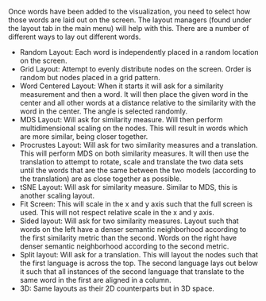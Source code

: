 Once words have been added to the visualization, you need to select how those words are laid out on the screen. The layout managers (found under the layout tab in the main menu) will help with this. There are a number of different ways to lay out different words.

  * Random Layout: Each word is independently placed in a random location on the screen.
  * Grid Layout: Attempt to evenly distribute nodes on the screen. Order is random but nodes placed in a grid pattern.
  * Word Centered Layout: When it starts it will ask for a similarity measurement and then a word. It will then place the given word in the center and all other words at a distance relative to the similarity with the word in the center. The angle is selected randomly.
  * MDS Layout: Will ask for similarity measure. Will then perform multidimensional scaling on the nodes. This will result in words which are more similar, being closer together.
  * Procrustes Layout: Will ask for two similarity measures and a translation. This will perform MDS on both similarity measures. It will then use the translation to attempt to rotate, scale and translate the two data sets until the words that are the same between the two models (according to the translation) are as close together as possible.
  * tSNE Layout: Will ask for similarity measure. Similar to MDS, this is another scaling layout.
  * Fit Screen: This will scale in the x and y axis such that the full screen is used. This will not respect relative scale in the x and y axis.
  * Sided layout: Will ask for two similarity measures. Layout such that words on the left have a denser semantic neighborhood according to the first similarity metric than the second. Words on the right have denser semantic neighborhood according to the second metric.
  * Split layout: Will ask for a translation. This will layout the nodes such that the first language is across the top. The second language lays out below it such that all instances of the second language that translate to the same word in the first are aligned in a column.
  * 3D: Same layouts as their 2D counterparts but in 3D space.
